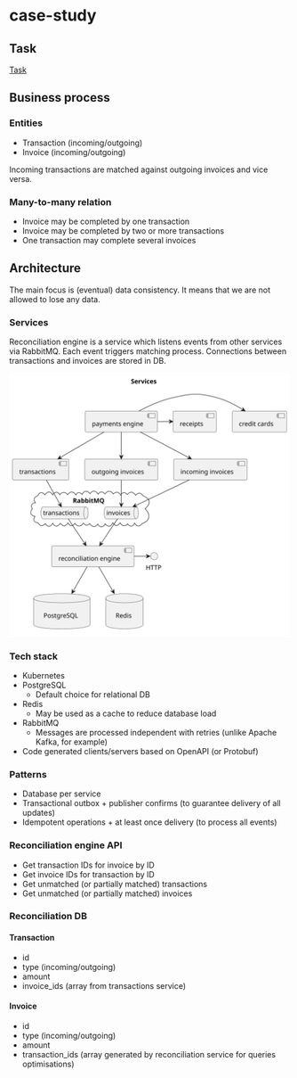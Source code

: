 # case-study

## Task

[Task](task.md)

## Business process

### Entities

- Transaction (incoming/outgoing)
- Invoice (incoming/outgoing)

Incoming transactions are matched against outgoing invoices and vice versa.

### Many-to-many relation

- Invoice may be completed by one transaction
- Invoice may be completed by two or more transactions
- One transaction may complete several invoices

## Architecture

The main focus is (eventual) data consistency. It means that we are not allowed to lose any data.

### Services

Reconciliation engine is a service which listens events from other services via RabbitMQ. Each event triggers matching
process. Connections between transactions and invoices are stored in DB.

![Services](services.svg)

### Tech stack

- Kubernetes
- PostgreSQL
    - Default choice for relational DB
- Redis
    - May be used as a cache to reduce database load
- RabbitMQ
    - Messages are processed independent with retries (unlike Apache Kafka, for example)
- Code generated clients/servers based on OpenAPI (or Protobuf)

### Patterns

- Database per service
- Transactional outbox + publisher confirms (to guarantee delivery of all updates)
- Idempotent operations + at least once delivery (to process all events)

### Reconciliation engine API

- Get transaction IDs for invoice by ID
- Get invoice IDs for transaction by ID
- Get unmatched (or partially matched) transactions
- Get unmatched (or partially matched) invoices

### Reconciliation DB

#### Transaction

- id
- type (incoming/outgoing)
- amount
- invoice_ids (array from transactions service)

#### Invoice

- id
- type (incoming/outgoing)
- amount
- transaction_ids (array generated by reconciliation service for queries optimisations)
